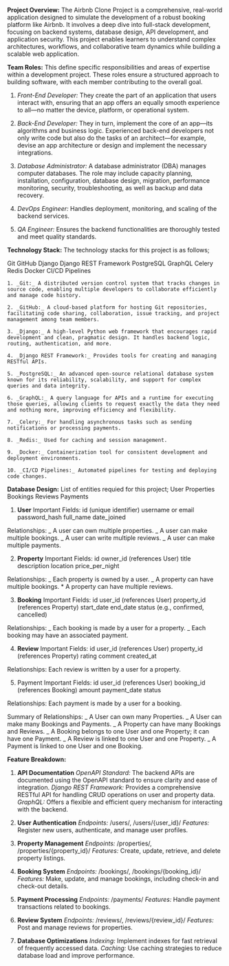 **Project Overview:**
The Airbnb Clone Project is a comprehensive, real-world application designed to simulate the development of a robust booking platform like Airbnb. It involves a deep dive into full-stack development, focusing on backend systems, database design, API development, and application security. This project enables learners to understand complex architectures, workflows, and collaborative team dynamics while building a scalable web application.

**Team Roles:**
This define specific responsibilities and areas of expertise within a development project. These roles ensure a structured approach to building software, with each member contributing to the overall goal.

1. _Front-End Developer:_ They create the part of an application that users interact with, ensuring that an app offers an equally smooth experience to all—no matter the device, platform, or operational system.

2. _Back-End Developer:_ They in turn, implement the core of an app—its algorithms and business logic. Experienced back-end developers not only write code but also do the tasks of an architect—for example, devise an app architecture or design and implement the necessary integrations.

3. _Database Administrator:_ A database administrator (DBA) manages computer databases. The role may include capacity planning, installation, configuration, database design, migration, performance monitoring, security, troubleshooting, as well as backup and data recovery.

4. _DevOps Engineer:_ Handles deployment, monitoring, and scaling of the backend services.

5. _QA Engineer:_ Ensures the backend functionalities are thoroughly tested and meet quality standards.

**Technology Stack:**
The technology stacks for this project is as follows;

Git
GitHub
Django
Django REST Framework
PostgreSQL
GraphQL
Celery
Redis
Docker
CI/CD Pipelines

    1. _Git:_ A distributed version control system that tracks changes in source code, enabling multiple developers to collaborate efficiently and manage code history.

    2. _GitHub:_ A cloud-based platform for hosting Git repositories, facilitating code sharing, collaboration, issue tracking, and project management among team members.

    3. _Django:_ A high-level Python web framework that encourages rapid development and clean, pragmatic design. It handles backend logic, routing, authentication, and more.

    4. _Django REST Framework:_ Provides tools for creating and managing RESTful APIs.

    5. _PostgreSQL:_ An advanced open-source relational database system known for its reliability, scalability, and support for complex queries and data integrity.

    6. _GraphQL:_ A query language for APIs and a runtime for executing those queries, allowing clients to request exactly the data they need and nothing more, improving efficiency and flexibility.

    7. _Celery:_ For handling asynchronous tasks such as sending notifications or processing payments.

    8. _Redis:_ Used for caching and session management.

    9. _Docker:_ Containerization tool for consistent development and deployment environments.

    10. _CI/CD Pipelines:_ Automated pipelines for testing and deploying code changes.

**Database Design:**
List of entities requied for this project;
User
Properties
Bookings
Reviews
Payments

1. **User**
   Important Fields:
   id (unique identifier)
   username or email
   password_hash
   full_name
   date_joined

Relationships:
_ A user can own multiple properties.
_ A user can make multiple bookings.
_ A user can write multiple reviews.
_ A user can make multiple payments.

2. **Property**
   Important Fields:
   id
   owner_id (references User)
   title
   description
   location
   price_per_night

Relationships:
_ Each property is owned by a user.
_ A property can have multiple bookings. \* A property can have multiple reviews.

3. **Booking**
   Important Fields:
   id
   user_id (references User)
   property_id (references Property)
   start_date
   end_date
   status (e.g., confirmed, cancelled)

Relationships:
_ Each booking is made by a user for a property.
_ Each booking may have an associated payment.

4. **Review**
   Important Fields:
   id
   user_id (references User)
   property_id (references Property)
   rating
   comment
   created_at

Relationships:
Each review is written by a user for a property.

5. Payment
   Important Fields:
   id
   user_id (references User)
   booking_id (references Booking)
   amount
   payment_date
   status

Relationships:
Each payment is made by a user for a booking.

Summary of Relationships:
_ A User can own many Properties.
_ A User can make many Bookings and Payments.
_ A Property can have many Bookings and Reviews.
_ A Booking belongs to one User and one Property; it can have one Payment.
_ A Review is linked to one User and one Property.
_ A Payment is linked to one User and one Booking.

**Feature Breakdown:**

1. **API Documentation**
   _OpenAPI Standard:_ The backend APIs are documented using the OpenAPI standard to ensure clarity and ease of integration.
   _Django REST Framework:_ Provides a comprehensive RESTful API for handling CRUD operations on user and property data.
   _GraphQL:_ Offers a flexible and efficient query mechanism for interacting with the backend.

2. **User Authentication**
   _Endpoints:_ /users/, /users/{user_id}/
   _Features:_ Register new users, authenticate, and manage user profiles.

3. **Property Management**
   _Endpoints:_ /properties/, /properties/{property_id}/
   _Features:_ Create, update, retrieve, and delete property listings.

4. **Booking System**
   _Endpoints:_ /bookings/, /bookings/{booking_id}/
   _Features:_ Make, update, and manage bookings, including check-in and check-out details.

5. **Payment Processing**
   _Endpoints:_ /payments/
   _Features:_ Handle payment transactions related to bookings.

6. **Review System**
   _Endpoints:_ /reviews/, /reviews/{review_id}/
   _Features:_ Post and manage reviews for properties.

7. **Database Optimizations**
   _Indexing:_ Implement indexes for fast retrieval of frequently accessed data.
   _Caching:_ Use caching strategies to reduce database load and improve performance.
